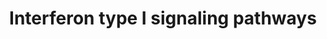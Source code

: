 ---
annotations:
- id: PW:0000209
  parent: signaling pathway
  type: Pathway Ontology
  value: Jak-Stat signaling pathway
- id: PW:0000023
  parent: regulatory pathway
  type: Pathway Ontology
  value: immune response pathway
authors:
- Sham.uk
- MaintBot
- Jildau
- Khanspers
- MartijnVanIersel
- Egonw
- AlexanderPico
description: The type I IFNs (IFNα family, IFNβ, IFNω, IFNε and IFNκ) all bind to
  and signal via the type I IFN receptor complex. The type I receptor consists of
  two main IFNAR1, IFNAR2c receptor chains and other accessory proteins. The pathway
  above  (WP585) describes the Type I Interferon signaling pathways and shows both
  classical IFN signaling via the JAK-STAT pathway (dark lines) and other non-canonical
  IFN signaling pathways.   Proteins on this pathway have targeted assays available
  via the [https://assays.cancer.gov/available_assays?wp_id=WP585 CPTAC Assay Portal]
last-edited: 2019-09-17
organisms:
- Homo sapiens
redirect_from:
- /index.php/Pathway:WP585
- /instance/WP585
- /instance/WP585_rr107188
revision: r107188
schema-jsonld:
- '@context': https://schema.org/
  '@id': https://wikipathways.github.io/pathways/WP585.html
  '@type': Dataset
  creator:
    '@type': Organization
    name: WikiPathways
  description: The type I IFNs (IFNα family, IFNβ, IFNω, IFNε and IFNκ) all bind to
    and signal via the type I IFN receptor complex. The type I receptor consists of
    two main IFNAR1, IFNAR2c receptor chains and other accessory proteins. The pathway
    above  (WP585) describes the Type I Interferon signaling pathways and shows both
    classical IFN signaling via the JAK-STAT pathway (dark lines) and other non-canonical
    IFN signaling pathways.   Proteins on this pathway have targeted assays available
    via the [https://assays.cancer.gov/available_assays?wp_id=WP585 CPTAC Assay Portal]
  keywords:
  - CBL
  - CREB1
  - CRK
  - CRKL
  - CrkL
  - EIF4A1
  - EIF4B
  - EIF4E
  - EIF4EBP1
  - FRAP1
  - FYN
  - GAB2
  - GDP
  - GNB2L1
  - GTP
  - IFNAR1
  - IFNAR2a
  - IFNAR2b
  - IFNAR2c
  - IRF9
  - IRS1
  - IRS2
  - JAK1
  - Lck
  - MAP2K3
  - MAP2K6
  - MAP3K1
  - MAPK14
  - MAPKAP1
  - MLST8
  - MTOR
  - PDCD4
  - PIAS1
  - PIAS3
  - PIK3CD
  - PIK3R1
  - PIK3R2
  - PRMT1
  - PTPN11
  - PTPN6
  - PTPRC
  - RAP1A
  - RAPGEF1
  - REL
  - RPS6
  - RPS6KA4
  - RPS6KA5
  - RPS6KB1
  - RPTOR
  - Rac1
  - SOCS1
  - SOCS3
  - STAT1
  - STAT2
  - STAT3
  - STAT4
  - STAT5
  - TYK2
  - VAV1
  - Zap70
  license: CC0
  name: Interferon type I signaling pathways
seo: CreativeWork
title: Interferon type I signaling pathways
wpid: WP585
---